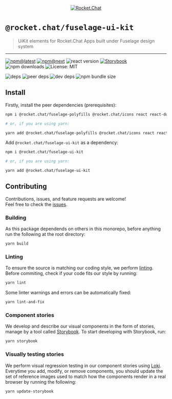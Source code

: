 <!--header-->

<p align="center">
  <a href="https://rocket.chat" title="Rocket.Chat">
    <img src="https://github.com/RocketChat/Rocket.Chat.Artwork/raw/master/Logos/2020/png/logo-horizontal-red.png" alt="Rocket.Chat" />
  </a>
</p>

# `@rocket.chat/fuselage-ui-kit`

> UiKit elements for Rocket.Chat Apps built under Fuselage design system

---

[![npm@latest](https://img.shields.io/npm/v/@rocket.chat/fuselage-ui-kit/latest?style=flat-square)](https://www.npmjs.com/package/@rocket.chat/icons/v/latest) [![npm@next](https://img.shields.io/npm/v/@rocket.chat/fuselage-ui-kit/next?style=flat-square)](https://www.npmjs.com/package/@rocket.chat/icons/v/next) ![react version](https://img.shields.io/npm/dependency-version/@rocket.chat/fuselage-ui-kit/peer/react?style=flat-square) [![Storybook](https://cdn.jsdelivr.net/gh/storybookjs/brand@master/badge/badge-storybook.svg)](https://rocketchat.github.io/Rocket.Chat.Fuselage/fuselage-ui-kit) ![npm downloads](https://img.shields.io/npm/dw/@rocket.chat/fuselage-ui-kit?style=flat-square) ![License: MIT](https://img.shields.io/npm/l/@rocket.chat/fuselage-ui-kit?style=flat-square)

![deps](https://img.shields.io/david/RocketChat/Rocket.Chat.Fuselage?path=packages%2Ffuselage-ui-kit&style=flat-square) ![peer deps](https://img.shields.io/david/peer/RocketChat/Rocket.Chat.Fuselage?path=packages%2Ffuselage-ui-kit&style=flat-square) ![dev deps](https://img.shields.io/david/dev/RocketChat/Rocket.Chat.Fuselage?path=packages%2Ffuselage-ui-kit&style=flat-square) ![npm bundle size](https://img.shields.io/bundlephobia/min/@rocket.chat/fuselage-ui-kit?style=flat-square)

<!--/header-->

## Install

<!--install-->

Firstly, install the peer dependencies (prerequisites):

```sh
npm i @rocket.chat/fuselage-polyfills @rocket.chat/icons react react-dom

# or, if you are using yarn:

yarn add @rocket.chat/fuselage-polyfills @rocket.chat/icons react react-dom
```

Add `@rocket.chat/fuselage-ui-kit` as a dependency:

```sh
npm i @rocket.chat/fuselage-ui-kit

# or, if you are using yarn:

yarn add @rocket.chat/fuselage-ui-kit
```

<!--/install-->

## Contributing

<!--contributing(msg)-->

Contributions, issues, and feature requests are welcome!<br />
Feel free to check the [issues](https://github.com/RocketChat/Rocket.Chat.Fuselage/issues).

<!--/contributing(msg)-->

### Building

As this package dependends on others in this monorepo, before anything run the following at the root directory:

<!--yarn(build)-->

```sh
yarn build
```

<!--/yarn(build)-->

### Linting

To ensure the source is matching our coding style, we perform [linting](<https://en.wikipedia.org/wiki/Lint_(software)>).
Before commiting, check if your code fits our style by running:

<!--yarn(lint)-->

```sh
yarn lint
```

<!--/yarn(lint)-->

Some linter warnings and errors can be automatically fixed:

<!--yarn(lint-and-fix)-->

```sh
yarn lint-and-fix
```

<!--/yarn(lint-and-fix)-->

### Component stories

We develop and describe our visual components in the form of stories, manage by a tool called [Storybook](https://storybook.js.org/).
To start developing with Storybook, run:

<!--yarn(storybook)-->

```sh
yarn storybook
```

<!--/yarn(storybook)-->

### Visually testing stories

We perform visual regression testing in our component stories using [Loki](https://loki.js.org/).
Everytime you add, modify, or remove components, you should update the set of reference images used to match
how the components render in a real browser by running the following:

<!--yarn(update-storybook)-->

```sh
yarn update-storybook
```

<!--/yarn(update-storybook)-->
